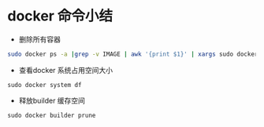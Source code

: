 # docker 命令小结

* 删除所有容器
```bash
sudo docker ps -a |grep -v IMAGE | awk '{print $1}' | xargs sudo docker rm
```

* 查看docker 系统占用空间大小

```
sudo docker system df 
```

* 释放builder 缓存空间

```
sudo docker builder prune
```
